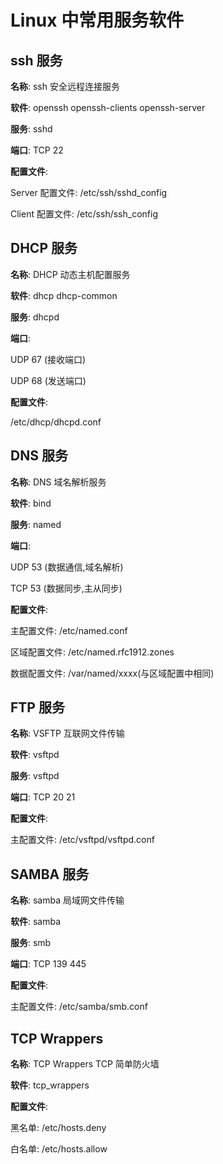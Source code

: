 # Linux 中常用服务软件

## ssh 服务

**名称**: ssh 安全远程连接服务

**软件**: openssh openssh-clients openssh-server

**服务**: sshd

**端口**: TCP 22

**配置文件**:

Server 配置文件: /etc/ssh/sshd_config

Client 配置文件: /etc/ssh/ssh_config

## DHCP 服务

**名称**: DHCP 动态主机配置服务

**软件**: dhcp dhcp-common

**服务**: dhcpd

**端口**:

   UDP 67 (接收端口)

   UDP 68 (发送端口)

**配置文件**:

/etc/dhcp/dhcpd.conf

## DNS 服务

**名称**: DNS 域名解析服务

**软件**: bind

**服务**: named

**端口**:

   UDP 53 (数据通信,域名解析)

   TCP 53 (数据同步,主从同步)

**配置文件**:

主配置文件: /etc/named.conf

区域配置文件: /etc/named.rfc1912.zones

数据配置文件: /var/named/xxxx(与区域配置中相同)

## FTP 服务

**名称**: VSFTP 互联网文件传输

**软件**: vsftpd

**服务**: vsftpd

**端口**: TCP 20 21

**配置文件**:

   主配置文件: /etc/vsftpd/vsftpd.conf

## SAMBA 服务

**名称**: samba 局域网文件传输

**软件**: samba

**服务**: smb

**端口**: TCP 139 445

**配置文件**:

主配置文件: /etc/samba/smb.conf

## TCP Wrappers

**名称**: TCP Wrappers TCP 简单防火墙

**软件**: tcp_wrappers

**配置文件**:

   黑名单: /etc/hosts.deny

   白名单: /etc/hosts.allow
